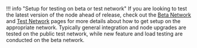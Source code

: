 !!! info "Setup for testing on beta or test network"
	If you are looking to test the latest version of the node ahead of release, check out the [Beta Network](../running-a-node/beta-network.md) and [Test Network](../running-a-node/test-network.md) pages for more details about how to get setup on the appropriate network. Typically general integration and node upgrades are tested on the public test network, while new feature and load testing are conducted on the beta network.